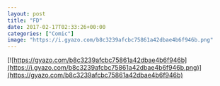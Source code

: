 ```yaml
---
layout: post
title: "FD"
date: 2017-02-17T02:33:26+00:00
categories: ["Comic"]
image: "https://i.gyazo.com/b8c3239afcbc75861a42dbae4b6f946b.png"
---
```


[![https://gyazo.com/b8c3239afcbc75861a42dbae4b6f946b](https://i.gyazo.com/b8c3239afcbc75861a42dbae4b6f946b.png)](https://gyazo.com/b8c3239afcbc75861a42dbae4b6f946b)
